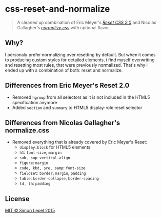 css-reset-and-normalize
=======================

  > A cleaned up combination of Eric Meyer's [*Reset CSS 2.0*](http://meyerweb.com/eric/tools/css/reset/)
  > and Nicolas Gallagher's [*normalize.css*](http://necolas.github.io/normalize.css/)
  > with optional flavor.

## Why?

I personaly prefer normalizing over resetting by default.
But when it comes to producing custom styles for detailed elements, i find 
myself overwriting and resetting most rules, that were previously normalized.
That's why I ended up with a combination of both: reset and normalize.


## Differences from Eric Meyer's Reset 2.0

  - Removed `hgroup` from all selectors as it is not included in the HTML5 
    specification anymore
  - Added `section` and `summary` to HTML5 display-role reset selector


## Differences from Nicolas Gallagher's normalize.css

  - Removed everything that is already covered by Eric Meyer's Reset:
      * `display:block` for HTML5 elements
      * `h1`: `font-size`, `margin`
      * `sub, sup`: `vertical-align`
      * `figure`: `margin`
      * `code, kbd, pre, samp`: `font-size`
      * `fieldset`: `border`, `margin`, `padding`
      * `table`: `border-collapse`, `border-spacing`
      * `td, th`: `padding`


## License

[MIT &copy; Simon Lepel 2015](http://simbo.mit-license.org/)
